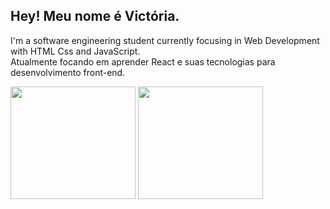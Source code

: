 ## Hey! Meu nome é Victória.
  
I'm a software engineering student currently focusing in Web Development with HTML Css and JavaScript.<br> Atualmente 
focando em aprender React e suas tecnologias para desenvolvimento front-end.

<div >
  <img 
       src="https://github-readme-stats.vercel.app/api?username=MiauToofu&show_icons=true&theme=dark&include_all_commits=true&count_private=true"
       height="180px"
       width="200px"
  />
  <img 
       src="https://github-readme-stats.vercel.app/api/top-langs/?username=MiauToofu&theme=dark"
       height="180px"
       width="200px"
  />
</div>
